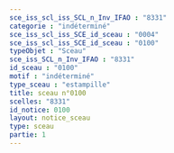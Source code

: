 ```yaml
---
sce_iss_scl_iss_SCL_n_Inv_IFAO : "8331"
categorie : "indéterminé"
sce_iss_scl_iss_SCE_id_sceau : "0004"
sce_iss_scl_iss_SCE_id_sceau : "0100"
typeObjet : "Sceau"
sce_iss_SCL_n_Inv_IFAO : "8331"
id_sceau : "0100"
motif : "indéterminé"
type_sceau : "estampille"
title: sceau n°0100
scelles: "8331"
id_notice: 0100
layout: notice_sceau
type: sceau
partie: 1
---
```

